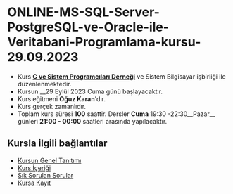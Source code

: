 # ONLINE-MS-SQL-Server-PostgreSQL-ve-Oracle-ile-Veritabani-Programlama-kursu-29.09.2023

+ Kurs [__C ve Sistem Programcıları Derneği__](http://www.csystem.org/) ve Sistem Bilgisayar işbirliği ile düzenlenmektedir.
+ Kursun __29 Eylül 2023 Cuma günü başlayacaktır.
+ Kurs eğitmeni __Oğuz Karan__'dır.
+ Kurs gerçek zamanlıdır.
+ Toplam kurs süresi __100__ saattir. Dersler __Cuma__ 19:30 -22:30__Pazar__ günleri __21:00 - 00:00__ saatleri arasında yapılacaktır.

## Kursla ilgili bağlantılar
+ [Kursun Genel Tanıtımı](https://github.com/CSD-1993/ONLINE-MS-SQL-Server-PostgreSQL-ve-Oracle-ile-Veritabani-Programlama-kursu-09.12.2022/blob/main/kurs_tanitimi.md)
+ [Kurs İçeriği](https://github.com/CSD-1993/ONLINE-MS-SQL-Server-PostgreSQL-ve-Oracle-ile-Veritabani-Programlama-kursu-09.12.2022/blob/main/kurs_icerigi.md)
+ [Sık Sorulan Sorular](https://github.com/CSD-1993/ONLINE-MS-SQL-Server-PostgreSQL-ve-Oracle-ile-Veritabani-Programlama-kursu-09.12.2022/blob/main/sss.md)
+ [Kursa Kayıt]( https://us02web.zoom.us/meeting/register/tZYqd-6trDMpEtVbSTVqvVE_XSnE0BDBO4-O)
